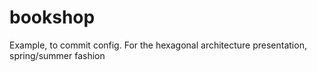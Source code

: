 # bookshop
Example, to commit config. For the hexagonal architecture presentation, spring/summer fashion
